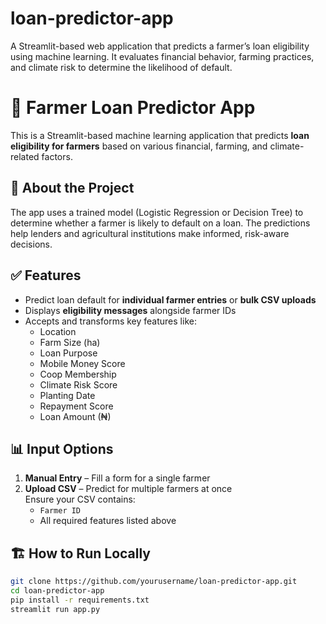 # loan-predictor-app
A Streamlit-based web application that predicts a farmer’s loan eligibility using machine learning. It evaluates financial behavior, farming practices, and climate risk to determine the likelihood of default.
# 🚜 Farmer Loan Predictor App

This is a Streamlit-based machine learning application that predicts **loan eligibility for farmers** based on various financial, farming, and climate-related factors.

## 🧠 About the Project

The app uses a trained model (Logistic Regression or Decision Tree) to determine whether a farmer is likely to default on a loan. The predictions help lenders and agricultural institutions make informed, risk-aware decisions.

## ✅ Features

- Predict loan default for **individual farmer entries** or **bulk CSV uploads**
- Displays **eligibility messages** alongside farmer IDs
- Accepts and transforms key features like:
  - Location
  - Farm Size (ha)
  - Loan Purpose
  - Mobile Money Score
  - Coop Membership
  - Climate Risk Score
  - Planting Date
  - Repayment Score
  - Loan Amount (₦)

## 📊 Input Options

1. **Manual Entry** – Fill a form for a single farmer
2. **Upload CSV** – Predict for multiple farmers at once  
   Ensure your CSV contains:
   - `Farmer ID`
   - All required features listed above

## 🏗️ How to Run Locally

   ```bash
   git clone https://github.com/yourusername/loan-predictor-app.git
   cd loan-predictor-app
   pip install -r requirements.txt
   streamlit run app.py

